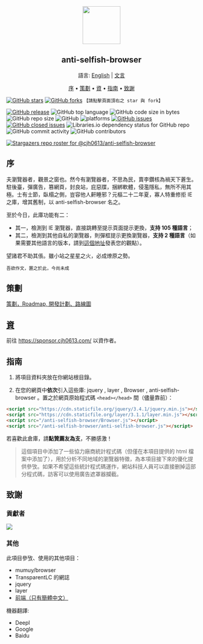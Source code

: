 <div align="center">
  <a href="https://cjh0613.com/" target="_blank" rel="noopener noreferrer" alt="CJH0613">
    <img src="https://cdn.jsdelivr.net/gh/cjh0613/blog/images/icons/CJHicon.jpg" width="100" height="100">
  </a>
</div>
<h2 align="center">anti-selfish-browser</h2>
<p align="center">
語言: <a href="https://github.com/cjh0613/anti-selfish-browser/blob/master/README.md" target="_blank" rel="noopener noreferrer">English</a>
  | <a href="https://github.com/cjh0613/anti-selfish-browser/blob/master/README_zh.md" target="_blank" rel="noopener noreferrer">文言</a>
</p>
<p align="center">
  <a href="#序">序</a> •
  <a href="#策劃">策劃</a> •
  <a href="#資">資</a> •
  <a href="#指南">指南</a> •
  <a href="#致謝">致謝</a>
</p>

[![GitHub stars](https://img.shields.io/github/stars/cjh0613/anti-selfish-browser.svg?style=social)](https://github.com/cjh0613/anti-selfish-browser/stargazers)     [![GitHub forks](https://img.shields.io/github/forks/cjh0613/anti-selfish-browser.svg?style=social)](https://github.com/cjh0613/anti-selfish-browser/network/members)  `【請點擊頁面頂右之 star 與 fork】`

[![GitHub release](https://img.shields.io/github/release/cjh0613/anti-selfish-browser.svg?label=%E7%89%88%E6%9C%AC)](https://github.com/cjh0613/anti-selfish-browser/releases/tag/)   ![GitHub top language](https://img.shields.io/github/languages/top/cjh0613/anti-selfish-browser.svg)  ![GitHub code size in bytes](https://img.shields.io/github/languages/code-size/cjh0613/anti-selfish-browser.svg)  ![GitHub repo size](https://img.shields.io/github/repo-size/cjh0613/anti-selfish-browser.svg) ![GitHub](https://img.shields.io/github/license/cjh0613/anti-selfish-browser.svg) ![platforms](https://img.shields.io/badge/platform-win32%20%7C%20win64%20%7C%20linux%20%7C%20osx-brightgreen.svg)     [![GitHub issues](https://img.shields.io/github/issues/cjh0613/anti-selfish-browser.svg)](https://github.com/cjh0613/anti-selfish-browser/issues)  [![GitHub closed issues](https://img.shields.io/github/issues-closed/cjh0613/anti-selfish-browser.svg)](https://github.com/cjh0613/anti-selfish-browser/issues?q=is%3Aissue+is%3Aclosed) ![Libraries.io dependency status for GitHub repo](https://img.shields.io/librariesio/github/cjh0613/anti-selfish-browser.svg)   ![GitHub commit activity](https://img.shields.io/github/commit-activity/m/cjh0613/anti-selfish-browser.svg)  ![GitHub contributors](https://img.shields.io/github/contributors/cjh0613/anti-selfish-browser.svg)

[![Stargazers repo roster for @cjh0613/anti-selfish-browser](https://reporoster.com/stars/cjh0613/anti-selfish-browser)](https://github.com/cjh0613/anti-selfish-browser/stargazers)

## 序

夫瀏覽器者，觀景之窗也。然今有瀏覽器者，不思為民，賣李鑽核為禍天下蒼生。駐後臺，彈廣告，篡網頁，封良站，庇惡牒，捆綁軟體，侵濫隱私，無所不用其極。士有士節，臥榻之側，豈容他人鼾睡邪？元樞二十二年夏，寡人特重修拒 IE 之庫，增其舊制，以 anti-selfish-browser 名之。

至於今日，此庫功能有二：
- 其一，檢測到 IE 瀏覽器，直接跳轉至提示頁面提示更換，**支持 105 種語言**；
- 其二，檢測到其他自私的瀏覽器，則彈框提示更換瀏覽器，**支持 2 種語言**（如果需要其他語言的版本，請到[這個地址](https://github.com/cjh0613/anti-selfish-browser/issues/2)發表您的觀點）。

望諸君不助其倀。雖小站之星星之火，必成燎原之勢。

```
吾欲作文，置之於此，今尚未成
```

## 策劃
[策劃，Roadmap, 開發計劃、路線圖](https://github.com/cjh0613/anti-selfish-browser/projects/1)

## [資](https://sponsor.cjh0613.com/)

前往 https://sponsor.cjh0613.com/ 以資作者。

## 指南

1. 將項目資料夾放在你網站根目錄。

2. 在您的網頁中**依次**引入這些庫: jquery , layer , Browser , anti-selfish-browser 。置之於網頁原始程式碼 `<head></head>` 間（儘量靠前）：

```html
<script src="https://cdn.staticfile.org/jquery/3.4.1/jquery.min.js"></script>
<script src="https://cdn.staticfile.org/layer/3.1.1/layer.min.js"></script>
<script src="/anti-selfish-browser/Browser.js"></script>
<script src="/anti-selfish-browser/anti-selfish-browser.js"></script>
```

若喜歡此倉庫，請**點贊薦友為支**，不勝感激！

> 這個項目中添加了一些協力廠商統計程式碼（但僅在本項目提供的 html 檔案中添加了），用於分析不同地域的瀏覽器特徵，為本項目接下來的優化提供參攷。如果不希望這些統計程式碼運作，網站科技人員可以直接删掉這部分程式碼，訪客可以使用廣告遮罩器攔截。

## 致謝

### 貢獻者
<a href="https://github.com/cjh0613/anti-selfish-browser/graphs/contributors">
  <img src="https://contrib.rocks/image?repo=cjh0613/anti-selfish-browser" />
</a>

### 其他

此項目參攷、使用的其他項目：

- mumuy/browser
- TransparentLC 的網誌
- jquery
- layer
- [前端（只有簡體中文）](https://support.dmeng.net/upgrade-your-browser.html)

機器翻譯:
- Deepl
- Google
- Baidu
